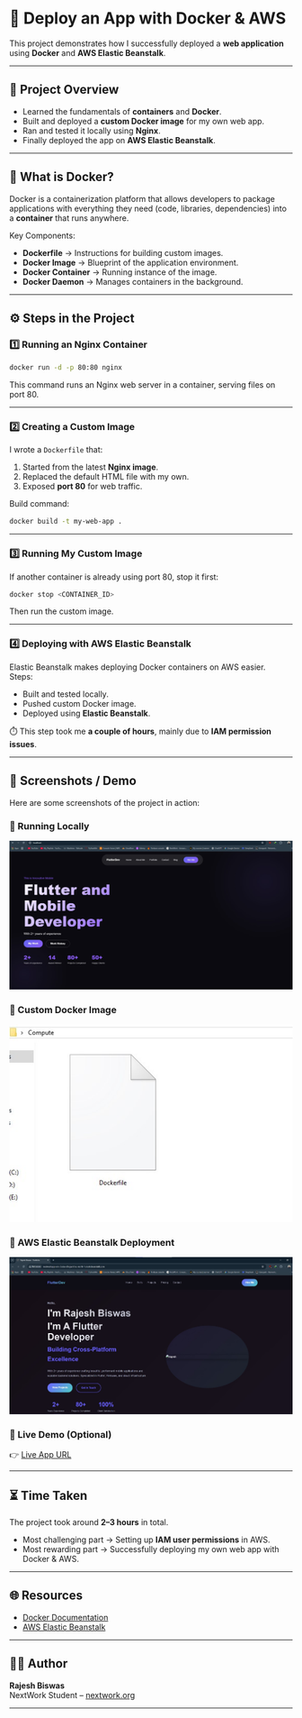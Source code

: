 # 🚀 Deploy an App with Docker & AWS

This project demonstrates how I successfully deployed a **web application** using **Docker** and **AWS Elastic Beanstalk**.  

---

## 📖 Project Overview

- Learned the fundamentals of **containers** and **Docker**.  
- Built and deployed a **custom Docker image** for my own web app.  
- Ran and tested it locally using **Nginx**.  
- Finally deployed the app on **AWS Elastic Beanstalk**.  

---

## 🐳 What is Docker?

Docker is a containerization platform that allows developers to package applications with everything they need (code, libraries, dependencies) into a **container** that runs anywhere.  

Key Components:
- **Dockerfile** → Instructions for building custom images.  
- **Docker Image** → Blueprint of the application environment.  
- **Docker Container** → Running instance of the image.  
- **Docker Daemon** → Manages containers in the background.  

---

## ⚙️ Steps in the Project

### 1️⃣ Running an Nginx Container
```bash
docker run -d -p 80:80 nginx
```
This command runs an Nginx web server in a container, serving files on port 80.

---

### 2️⃣ Creating a Custom Image
I wrote a `Dockerfile` that:  
1. Started from the latest **Nginx image**.  
2. Replaced the default HTML file with my own.  
3. Exposed **port 80** for web traffic.  

Build command:
```bash
docker build -t my-web-app .
```

---

### 3️⃣ Running My Custom Image
If another container is already using port 80, stop it first:
```bash
docker stop <CONTAINER_ID>
```
Then run the custom image.

---

### 4️⃣ Deploying with AWS Elastic Beanstalk
Elastic Beanstalk makes deploying Docker containers on AWS easier.  
Steps:  
- Built and tested locally.  
- Pushed custom Docker image.  
- Deployed using **Elastic Beanstalk**.  

⏱️ This step took me **a couple of hours**, mainly due to **IAM permission issues**.

---

## 📸 Screenshots / Demo

Here are some screenshots of the project in action:  

### 🔹 Running Locally
![Local Nginx Container](screenshots/1.jpg)  

### 🔹 Custom Docker Image
![Custom Image](screenshots/2.jpg)  

### 🔹 AWS Elastic Beanstalk Deployment
![AWS Deployment](screenshots/3.jpg)  

### 🔹 Live Demo (Optional)
👉 [Live App URL](#)  


---

## ⏳ Time Taken
The project took around **2–3 hours** in total.  
- Most challenging part → Setting up **IAM user permissions** in AWS.  
- Most rewarding part → Successfully deploying my own web app with Docker & AWS.  

---

## 🌐 Resources
- [Docker Documentation](https://docs.docker.com/)  
- [AWS Elastic Beanstalk](https://aws.amazon.com/elasticbeanstalk/)  

---

## 👨‍💻 Author
**Rajesh Biswas**  
NextWork Student – [nextwork.org](https://nextwork.org)

---
